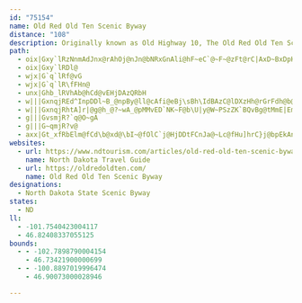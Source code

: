 ```yaml
---
id: "75154"
name: Old Red Old Ten Scenic Byway
distance: "108"
description: Originally known as Old Highway 10, The Old Red Old Ten Scenic Byway allows visitors to explore the rich history of North Dakota settlers. The byway spans 108 miles with a 12-mile section of gravel near Almont, known as the Curlew loop. Visit the many historic and cultural points of interest along the byway, which begins at the Mandan Depot on Main Street in Mandan and travels west along Old Highway 10 to the Joachim Museum in Dickinson.
path:
  - oix|Gxy`lRzNnmAdJnx@rAhOj@nJn@bNRxGnAli@hF~eC`@~F~@zFt@rC|AxD~BxDpHhJ|CfEpB|D~AtE~@jENtAXpE^~R^vXClGs@~JmKpx@iA`KoAbJiAjKqEdn@aAjLcBpNqA`Iis@fgDyC~NcIjd@_AnEgB~GeB~EaCzFgBdD_DbFeCbD{CbD_EpDazDx`DgCjB_Ad@iBx@sD~@iB~@uJhIcB|BiAhCmFlKs@~@iEnE{DvEoBnCwFfJsBdEkBnEeDdJeE~Og|@brDyfAloEsA~FuD|SqC|Se@~FStECzI\fHd@xEd@~ChNhm@vJ~a@b@xCb@lGdDjaAAnGo@lLc@~CsAxGiB`G}E|MiCtJk@vDa@zDU`EUlGR`IpKrrCzB`l@lAnPhDd[h@fHNjENzIAtGc@fN?zED~CbAnXhQrqEn@tIhAbLt@lF`AlF`CtLfCfJ`BxEvBzF`x@~jBtDlIzCxFlGbJfIxIx`@x[x@dAbAxB~@hEXdEDlHJ~Bl@fEh@~Bt@zBhA~BzIlLhB`DfAdCp@bCfAjFd@tFFpDL~}CE|YFxd@AxKY`Gy@nFuAlFesArtDk\|}@yArE}B`K_@lC{@lI]`GExCCzMHhF?jNEnC]~G_Drb@iAvPs@rGSdAoBxHy@|BuBdEmDrEkItHmBrBeC~DkB`EaBzI]jFGzCClq@XnhGMvLOlI_@xJeA~OcB`QsAdKuCdQ_DrNeCvJ{_@zsAS|@_A`HSvGPb{@RdJ\zDb@vCt@pErA|F`\bsApO|o@tAvG`@tCr@tGTpELfEDbMJht@ZlgG`|@P~QNvA^rD~BXRXb@Ct@Q~@MlB^nO^`JbA`L?flALbZGtWRtAl@bAdEbDh@x@h@xAd@p@pBrAxARtAb@vVhR~_@fZnBjBjE`Gt@j@^FfG?cCv`AiBRaILofB[{dAC@|`At@n}Bc@|TeHb_B_@tKO~H?tGJhIzGddBXxLJlJ?tMK`LmA`k@sBljA?nIX`RdChj@\tTE`cEH`KTpHTdCh@jGhAbJnAlHjGd[bChLXjBjGvYdi@xkClD`PxArIf@vEZxEPfGA~Go@|UmFriBko@QoKD_a@K?s[EmA[yCIeC
  - oix|Gxy`lRDl@
  - wjx|G`q`lRf@vG
  - wjx|G`q`lR\fFHn@
  - unx|Ghb_lRVhAb@hCd@vEHjDAzQRbH
  - w|||GxnqjREd^InpDDl~B_@npBy@ll@cAfi@eBj\sBh\IdBAzC@lDXzHh@rGrFdh@b@fHrAr\xC~|@OrEi@~FmHl^}@dIm@|IGlD?dIx@jfACbHKpEq@dMaAvJoI|i@a@dD_@nHIvDDzHXnFr@fG~A`IpDfNfBfIfAfGxA`Lr@nIZ~FbCjs@h@dIp@zFtAlJtQpeAdBnJ|@~CdBtFjBnExA|CtAxB|H|Jx`AriAhDlEpCjFtB`GhH|[
  - w|||GxnqjRhtA]r|@g@h_@?~wA_@pMMvED`NK~F@b\U|y@W~PSzZK`BQvBg@tMmE|Em@zBFjBR`XpE~APhB@fCKnASlGyCjJaFzAm@`BYhAE~CLvD~@lJrCvDx@x@D|JE~[g@vD]nCm@rPsGhAYdAGhAFjBf@jUfKbBj@|Bf@bUBD`DIx@Wx@af@d|@mGdMyBrFu\z}@wA~DUfAe@xDMxCB~Ah@rL`Fl[j@fERjCB`FGlEOlBYrB_AjDe@dA_ArA_B`BoLfFgCf@uABmB]kIuC_CYgVRsBLcCv@_Al@iBxBs@pAoAfDk@`EKtAClq@WrD}@rE{@tB_BbCe\~^sCfEcBfDuAfDaGzQeOve@aK`[uBdHw@nDc@dFOxDE~\e@nKNjDn@`FHrC?bQUxICbD?p~@SpGy@tIc@dCuAnG}@lCkPjc@wFnQkBlEaDzF}DjFoAnA{DfDiBnAq^xXcYnTgDtDeAdBq@xA_BrE_AfFuo@teE}Mb{@{DpWgFj\oWjbB}AnK}Gxb@u@rDaAjDyV|v@gDfKcCvGsBfFyBjEaT|_@
  - g|||GvsmjR?`q@O~gA
  - g|||G~qmjR?v@
  - axx|Gt_xfRbElm@fCd\b@xd@\bI~@fOlC`j@HjDDtFCnJa@~Lc@fHu]hrC}j@bpEkAnGyArFaErMiGrPkBhEsCtFuOnYyBzFoAfEi@~BaAhFmLx`A_CxS]zDi@tNEzGBlJd@nl@GzMKjFeBra@DnJDrCNvCl@`Ij@vE~@~EpTjbAnQbx@lAxIj@fG\pK?pMcAvuBEdEm@vLi@jGe@lEwBbNuQb`AmChMgDdRcH`^yDjVkJnv@i@fGSnEKfHh@hcAGrFGzCy@lNsBhRk@vHWlH?dm@Hr`@E`]VjtFKb[iBznAoAxdAD|FXnJn@hJXrChB`NvHng@h@pEn@bI^dKHzGAp\VnLRrG|F|_Ab@|HJxIR`cFT`sBO|sAExCUzFm@lJoAzNU`FOlEInJDpIHnDtAvXf@bMP~GL`LC|vAYdgAIfPRxx@?vhA?nx@EtIHtf@Ch`ADx^ItsAFfmAMj_@
websites:
  - url: https://www.ndtourism.com/articles/old-red-old-ten-scenic-byway
    name: North Dakota Travel Guide
  - url: https://oldredoldten.com/
    name: Old Red Old Ten Scenic Byway
designations:
  - North Dakota State Scenic Byway
states:
  - ND
ll:
  - -101.7540423004117
  - 46.82408337055125
bounds:
  - - -102.7898790004154
    - 46.73421900000699
  - - -100.8897019996474
    - 46.90073000028946

---
```


